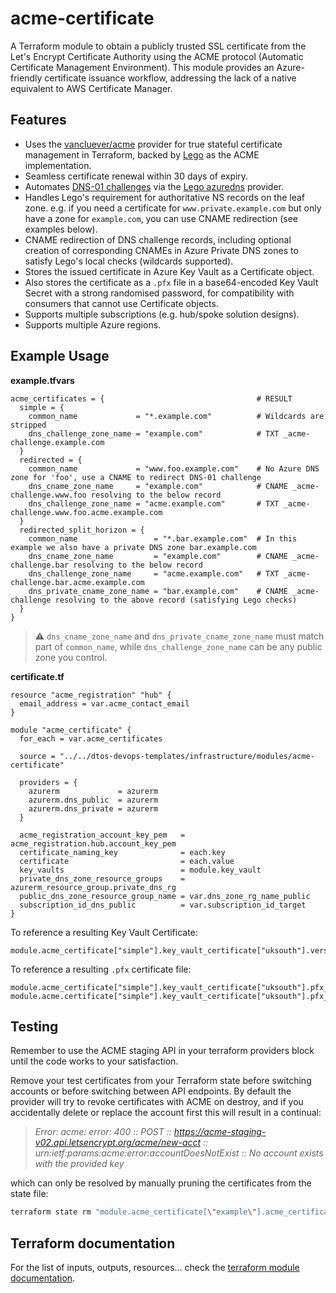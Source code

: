 # acme-certificate

A Terraform module to obtain a publicly trusted SSL certificate from the Let's Encrypt Certificate Authority using the ACME protocol (Automatic Certificate Management Environment). This module provides an Azure-friendly certificate issuance workflow, addressing the lack of a native equivalent to AWS Certificate Manager.


## Features
- Uses the [vancluever/acme](https://registry.terraform.io/providers/vancluever/acme/latest/docs) provider for true stateful certificate management in Terraform, backed by [Lego](https://github.com/go-acme/lego) as the ACME implementation.
- Seamless certificate renewal within 30 days of expiry.
- Automates [DNS-01 challenges](https://letsencrypt.org/docs/challenge-types/) via the [Lego azuredns](https://go-acme.github.io/lego/dns/azuredns/) provider.
- Handles Lego's requirement for authoritative NS records on the leaf zone. e.g. if you need a certificate for `www.private.example.com` but only have a zone for `example.com`, you can use CNAME redirection (see examples below).
- CNAME redirection of DNS challenge records, including optional creation of corresponding CNAMEs in Azure Private DNS zones to satisfy Lego's local checks (wildcards supported).
- Stores the issued certificate in Azure Key Vault as a Certificate object.
- Also stores the certificate as a `.pfx` file in a base64-encoded Key Vault Secret with a strong randomised password, for compatibility with consumers that cannot use Certificate objects.
- Supports multiple subscriptions (e.g. hub/spoke solution designs).
- Supports multiple Azure regions.

## Example Usage

**example.tfvars**
```hcl
acme_certificates = {                                  # RESULT
  simple = {
    common_name             = "*.example.com"          # Wildcards are stripped
    dns_challenge_zone_name = "example.com"            # TXT _acme-challenge.example.com
  }
  redirected = {
    common_name             = "www.foo.example.com"    # No Azure DNS zone for 'foo', use a CNAME to redirect DNS-01 challenge
    dns_cname_zone_name     = "example.com"            # CNAME _acme-challenge.www.foo resolving to the below record
    dns_challenge_zone_name = "acme.example.com"       # TXT _acme-challenge.www.foo.acme.example.com
  }
  redirected_split_horizon = {
    common_name                 = "*.bar.example.com"  # In this example we also have a private DNS zone bar.example.com
    dns_cname_zone_name         = "example.com"        # CNAME _acme-challenge.bar resolving to the below record
    dns_challenge_zone_name     = "acme.example.com"   # TXT _acme-challenge.bar.acme.example.com
    dns_private_cname_zone_name = "bar.example.com"    # CNAME _acme-challenge resolving to the above record (satisfying Lego checks)
  }
}
```
> ⚠️ `dns_cname_zone_name` and `dns_private_cname_zone_name` must match part of `common_name`, while `dns_challenge_zone_name` can be any public zone you control.

**certificate.tf**
```hcl
resource "acme_registration" "hub" {
  email_address = var.acme_contact_email
}

module "acme_certificate" {
  for_each = var.acme_certificates

  source = "../../dtos-devops-templates/infrastructure/modules/acme-certificate"

  providers = {
    azurerm             = azurerm
    azurerm.dns_public  = azurerm
    azurerm.dns_private = azurerm
  }

  acme_registration_account_key_pem   = acme_registration.hub.account_key_pem
  certificate_naming_key              = each.key
  certificate                         = each.value
  key_vaults                          = module.key_vault
  private_dns_zone_resource_groups    = azurerm_resource_group.private_dns_rg
  public_dns_zone_resource_group_name = var.dns_zone_rg_name_public
  subscription_id_dns_public          = var.subscription_id_target
}
```

To reference a resulting Key Vault Certificate:
```hcl
module.acme_certificate["simple"].key_vault_certificate["uksouth"].versionless_secret_id
```

To reference a resulting `.pfx` certificate file:
```hcl
module.acme_certificate["simple"].key_vault_certificate["uksouth"].pfx_blob_secret_name
module.acme.certificate["simple"].key_vault_certificate["uksouth"].pfx_password
```

## Testing

Remember to use the ACME staging API in your terraform providers block until the code works to your satisfaction.

Remove your test certificates from your Terraform state before switching accounts or before switching between API endpoints. By default the provider will try to revoke certificates with ACME on destroy, and if you accidentally delete or replace the account first this will result in a continual:

> _Error: acme: error: 400 :: POST :: https://acme-staging-v02.api.letsencrypt.org/acme/new-acct :: urn:ietf:params:acme:error:accountDoesNotExist :: No account exists with the provided key_

which can only be resolved by manually pruning the certificates from the state file:
```bash
terraform state rm "module.acme_certificate[\"example\"].acme_certificate.this"
```

## Terraform documentation
For the list of inputs, outputs, resources... check the [terraform module documentation](tfdocs.md).
